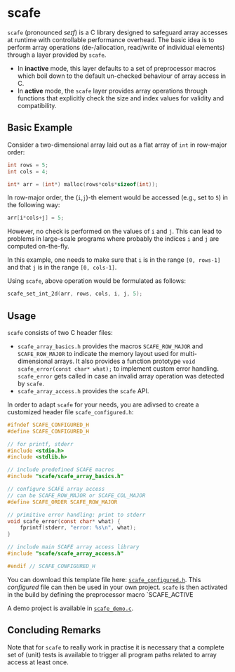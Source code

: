 # scafe

`scafe` (pronounced *seɪf*) is a C library designed to safeguard array accesses at runtime with controllable performance overhead.
The basic idea is to perform array operations (de-/allocation, read/write of individual elements)
through a layer provided by `scafe`.

* In **inactive** mode, this layer defaults to a set of preprocessor macros
  which boil down to the default un-checked behaviour of array access in C.
* In **active** mode, the `scafe` layer provides array operations
  through functions that explicitly check the size and index values for validity and compatibility.

## Basic Example

Consider a two-dimensional array laid out as a flat array of `int` in row-major order:

```C
int rows = 5;
int cols = 4;

int* arr = (int*) malloc(rows*cols*sizeof(int));
```

In row-major order, the (`i`,`j`)-th element would be accessed (e.g., set to `5`) in the following way:

```C
arr[i*cols+j] = 5;
```

However, no check is performed on the values of `i` and `j`.
This can lead to problems in large-scale programs where probably the indices `i` and `j` are computed on-the-fly.

In this example, one needs to make sure
that `i` is in the range `[0, rows-1]` and
that `j` is in the range `[0, cols-1]`.

Using `scafe`, above operation would be formulated as follows:

```C
scafe_set_int_2d(arr, rows, cols, i, j, 5);
```

## Usage

`scafe` consists of two C header files:
* `scafe_array_basics.h` provides the macros `SCAFE_ROW_MAJOR` and `SCAFE_ROW_MAJOR`
  to indicate the memory layout used for multi-dimensional arrays.
  It also provides a function prototype `void scafe_error(const char* what);`
  to implement custom error handling.
  `scafe_error` gets called in case an invalid array operation was detected by `scafe`.
* `scafe_array_access.h` provides the `scafe` API.

In order to adapt `scafe` for your needs, you are adivsed to create a customized header file `scafe_configured.h`:

```C
#ifndef SCAFE_CONFIGURED_H
#define SCAFE_CONFIGURED_H

// for printf, stderr
#include <stdio.h>
#include <stdlib.h>

// include predefined SCAFE macros
#include "scafe/scafe_array_basics.h"

// configure SCAFE array access
// can be SCAFE_ROW_MAJOR or SCAFE_COL_MAJOR
#define SCAFE_ORDER SCAFE_ROW_MAJOR

// primitive error handling: print to stderr
void scafe_error(const char* what) {
    fprintf(stderr, "error: %s\n", what);
}

// include main SCAFE array access library
#include "scafe/scafe_array_access.h"

#endif // SCAFE_CONFIGURED_H
```

You can download this template file here: [`scafe_configured.h`](https://raw.githubusercontent.com/jonathanschilling/scafe/master/scafe_configured.h).
This *configured* file can then be used in your own project.
`scafe` is then activated in the build by defining the preprocessor macro `SCAFE_ACTIVE

A demo project is available in [`scafe_demo.c`](scafe_demo.c).

## Concluding Remarks

Note that for `scafe` to really work in practise it is necessary that a complete set of (unit) tests
is available to trigger all program paths related to array access at least once.
